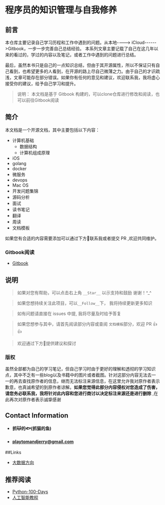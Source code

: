 # 程序员的知识管理与自我修养

## 前言

本仓库主要记录自己学习历程和工作中遇到的问题。从本地----> iCloud------>Gitbook，一步一步完善自己总结经验。 本系列文章主要记载了自己在这几年以来的看过的，学过的内容以及笔记，或者工作中遇到的问题进行总结。

最后，虽然本书只是自己的一点知识总结，但由于其开源属性，所以不保证只有自己看到，也希望更多的人看到，在开源的路上尽自己微薄之力。由于自己的才识疏浅，文章可能存在部分错误。如果你有任何的意见和建议，欢迎联系我，我将虚心接受你的建议，给予自己学习和提升。   


> 说明： 本文档是基于 Gitbook 构建的，可以clone仓库进行修改和阅读，也可以前往Gitbook阅读     


## 简介   
本文档是一个开源文档，其中主要包括以下内容：   
* 计算机基础  
    * 数据结构 
    * 计算机组成原理  
* iOS  
* golang  
* docker  
* 微服务  
* devops 
* Mac OS 
* 开发问题集锦  
* 源码分析     
* 面试  
* 读书笔记  
* 翻译  
* 周读  
* 文档模板  


如果您有合适的内容需要添加可以通过下方📮联系我或者提交 PR ,欢迎共同维护。

### Gitbook阅读  
* [Gitbook](https://zhuamaodeyu.gitbooks.io/jin_jie_de_yuan/content/)


## 说明  
> 如果对您有帮助，可以点击右上角 `__Star__` 以示支持和鼓励  谢谢！^_^   

> 如果您想持续关注此项目，可以`__Follow__`下， 我将持续更新更多知识    

> 如有问题请直接在 issues 中提, 我将尽量及时给予答复   

> 如果您想参与其中，请首先阅读部分内容或查阅 `文档模板`部分，欢迎 PR 👍👍

> 欢迎通过下方📮提供建议和探讨    


### 版权
虽然全部都为自己的学习笔记，但自己学习时由于更好的理解和透彻的学习知识点，其中不乏有一些blog以及书籍中的图片或者截图。针对这部分内容无法去一一的再去查找原作者的信息，继而无法标注来源信息，在这里允许我对原作者表示歉意，也真诚希望的到原作者谅解。__如果您觉得此部分内容侵权对您造成了伤害，请您务必联系我，我将针对此内容和您进行商讨以决定标注来源还是进行删除__ ,在此再次对原作者表示诚挚感谢   




## Contact Information 
* #### 抓🐱的🐟(抓猫的鱼) 
* #### playtomandjerry@gmail.com  


##Links 
* [大数据方向](https://allenlebron.github.io/)


## 推荐阅读  
* [Python-100-Days](https://github.com/jackfrued/Python-100-Days) 
* [人工智能教程](https://www.captainbed.net/)  


<!-- Thanks Contributor  -->
